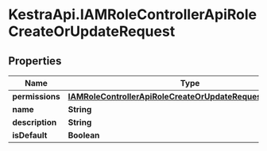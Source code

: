 # KestraApi.IAMRoleControllerApiRoleCreateOrUpdateRequest

## Properties

Name | Type | Description | Notes
------------ | ------------- | ------------- | -------------
**permissions** | [**IAMRoleControllerApiRoleCreateOrUpdateRequestPermissions**](IAMRoleControllerApiRoleCreateOrUpdateRequestPermissions.md) |  | 
**name** | **String** |  | 
**description** | **String** |  | [optional] 
**isDefault** | **Boolean** |  | [optional] 


